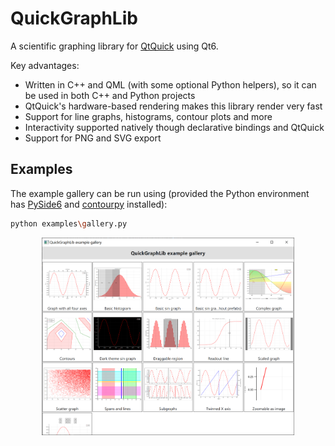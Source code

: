 # QuickGraphLib

A scientific graphing library for [QtQuick](https://doc.qt.io/qt-6/qtquick-index.html) using Qt6.

Key advantages:

 - Written in C++ and QML (with some optional Python helpers), so it can be used in both C++ and Python projects
 - QtQuick's hardware-based rendering makes this library render very fast
 - Support for line graphs, histograms, contour plots and more
 - Interactivity supported natively though declarative bindings and QtQuick
 - Support for PNG and SVG export

## Examples

The example gallery can be run using (provided the Python environment has [PySide6](https://pypi.org/project/PySide6/) and [contourpy](https://pypi.org/project/contourpy/) installed):

```bash
python examples\gallery.py
```

<p align="center"><img src="./examples/ExampleGallery.png" width="80%"></p>
